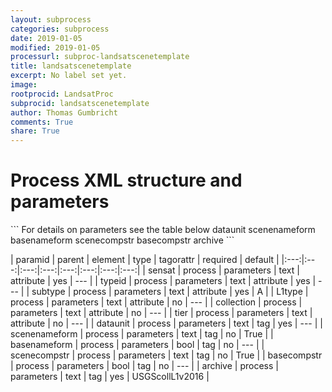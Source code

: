```yaml
---
layout: subprocess
categories: subprocess
date: 2019-01-05
modified: 2019-01-05
processurl: subproc-landsatscenetemplate
title: landsatscenetemplate
excerpt: No label set yet.
image: 
rootprocid: LandsatProc
subprocid: landsatscenetemplate
author: Thomas Gumbricht
comments: True
share: True
---
```


<h1 class='foot-description'>Process XML structure and parameters</h1>
```
For details on parameters see the table below
<?xml version="1.0" ?>
<process>
  <!--Generated from python-->
  <userproj plotid="yourplotid" projectid="yourprojectid" siteid="yoursiteid" system="systemid" tractid="yourtractid" userid="youruserid"/>
  <period endday="DD" endmonth="MM" endyear="YYYY" seasonendday="DD" seasonendmonth="MM" seasonstartday="DD" seasonstartmonth="MM" startday="DD" startmonth="MM" startyear="YYYY" timestep="timestep"/>
  <parameters L1type="txtstring" collection="txtstring" sensat="txtstring" subtype="txtstring" tier="txtstring" typeid="txtstring">
    <dataunit>dataunit</dataunit>
    <scenenameform>scenenameform</scenenameform>
    <basenameform>basenameform</basenameform>
    <scenecompstr>scenecompstr</scenecompstr>
    <basecompstr>basecompstr</basecompstr>
    <archive>archive</archive>
  </parameters>
</process>
```

| paramid | parent | element | type | tagorattr | required | default |
|:---:|:---:|:---:|:---:|:---:|:---:|:---:|:---:|
| sensat | process | parameters | text | attribute | yes | --- |
| typeid | process | parameters | text | attribute | yes | --- |
| subtype | process | parameters | text | attribute | yes | A |
| L1type | process | parameters | text | attribute | no | --- |
| collection | process | parameters | text | attribute | no | --- |
| tier | process | parameters | text | attribute | no | --- |
| dataunit | process | parameters | text | tag | yes | --- |
| scenenameform | process | parameters | text | tag | no | True |
| basenameform | process | parameters | bool | tag | no | --- |
| scenecompstr | process | parameters | text | tag | no | True |
| basecompstr | process | parameters | bool | tag | no | --- |
| archive | process | parameters | text | tag | yes | USGScollL1v2016 |
